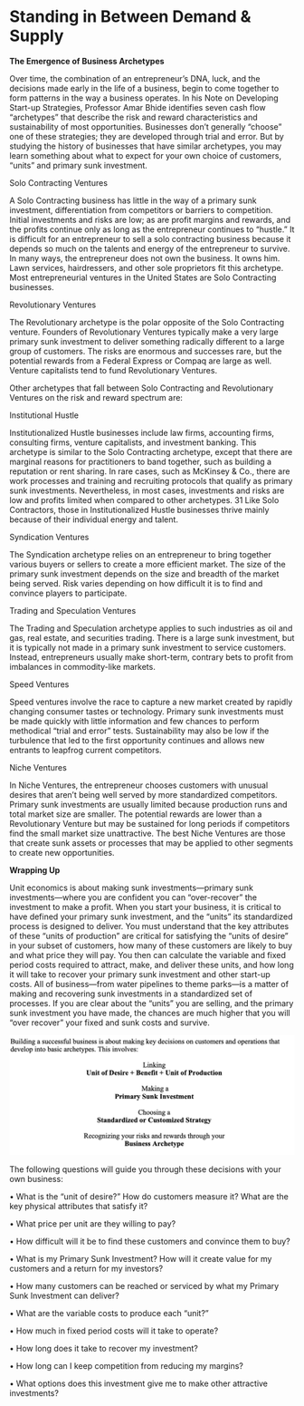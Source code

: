 # Standing in Between Demand & Supply

**The Emergence of Business Archetypes**

Over time, the combination of an entrepreneur’s DNA, luck, and the
decisions made early in the life of a business, begin to come together
to form patterns in the way a business operates. In his Note on
Developing Start-up Strategies, Professor Amar Bhide identifies seven
cash flow “archetypes” that describe the risk and reward characteristics
and sustainability of most opportunities. Businesses don’t generally
“choose” one of these strategies; they are developed through trial and
error. But by studying the history of businesses that have similar
archetypes, you may learn something about what to expect for your own
choice of customers, “units” and primary sunk investment.

<span class="underline">Solo Contracting Ventures</span>

A Solo Contracting business has little in the way of a primary sunk
investment, differentiation from competitors or barriers to competition.
Initial investments and risks are low; as are profit margins and
rewards, and the profits continue only as long as the entrepreneur
continues to “hustle.” It is difficult for an entrepreneur to sell a
solo contracting business because it depends so much on the talents and
energy of the entrepreneur to survive. In many ways, the entrepreneur
does not own the business. It owns him. Lawn services, hairdressers, and
other sole proprietors fit this archetype. Most entrepreneurial ventures
in the United States are Solo Contracting businesses.

<span class="underline">Revolutionary Ventures</span>

The Revolutionary archetype is the polar opposite of the Solo
Contracting venture. Founders of Revolutionary Ventures typically make a
very large primary sunk investment to deliver something radically
different to a large group of customers. The risks are enormous and
successes rare, but the potential rewards from a Federal Express or
Compaq are large as well. Venture capitalists tend to fund Revolutionary
Ventures.

Other archetypes that fall between Solo Contracting and Revolutionary
Ventures on the risk and reward spectrum are:

<span class="underline">Institutional Hustle</span>

Institutionalized Hustle businesses include law firms, accounting firms,
consulting firms, venture capitalists, and investment banking. This
archetype is similar to the Solo Contracting archetype, except that
there are marginal reasons for practitioners to band together, such as
building a reputation or rent sharing. In rare cases, such as McKinsey &
Co., there are work processes and training and recruiting protocols that
qualify as primary sunk investments. Nevertheless, in most cases,
investments and risks are low and profits limited when compared to other
archetypes. 31 Like Solo Contractors, those in Institutionalized Hustle
businesses thrive mainly because of their individual energy and talent.

<span class="underline">Syndication Ventures</span>

The Syndication archetype relies on an entrepreneur to bring together
various buyers or sellers to create a more efficient market. The size of
the primary sunk investment depends on the size and breadth of the
market being served. Risk varies depending on how difficult it is to
find and convince players to participate.

<span class="underline">Trading and Speculation Ventures</span>

The Trading and Speculation archetype applies to such industries as oil
and gas, real estate, and securities trading. There is a large sunk
investment, but it is typically not made in a primary sunk investment to
service customers. Instead, entrepreneurs usually make short-term,
contrary bets to profit from imbalances in commodity-like markets.

<span class="underline">Speed Ventures</span>

Speed ventures involve the race to capture a new market created by
rapidly changing consumer tastes or technology. Primary sunk investments
must be made quickly with little information and few chances to perform
methodical “trial and error” tests. Sustainability may also be low if
the turbulence that led to the first opportunity continues and allows
new entrants to leapfrog current competitors.

<span class="underline">Niche Ventures</span>

In Niche Ventures, the entrepreneur chooses customers with unusual
desires that aren’t being well served by more standardized competitors.
Primary sunk investments are usually limited because production runs and
total market size are smaller. The potential rewards are lower than a
Revolutionary Venture but may be sustained for long periods if
competitors find the small market size unattractive. The best Niche
Ventures are those that create sunk assets or processes that may be
applied to other segments to create new opportunities.

**Wrapping Up**

Unit economics is about making sunk investments—primary sunk
investments—where you are confident you can “over-recover” the
investment to make a profit. When you start your business, it is
critical to have defined your primary sunk investment, and the “units”
its standardized process is designed to deliver. You must understand
that the key attributes of these “units of production” are critical for
satisfying the “units of desire” in your subset of customers, how many
of these customers are likely to buy and what price they will pay. You
then can calculate the variable and fixed period costs required to
attract, make, and deliver these units, and how long it will take to
recover your primary sunk investment and other start-up costs. All of
business—from water pipelines to theme parks—is a matter of making and
recovering sunk investments in a standardized set of processes. If you
are clear about the “units” you are selling, and the primary sunk
investment you have made, the chances are much higher that you will
“over recover” your fixed and sunk costs and survive.

![](./media/image70.png)

The following questions will guide you through these decisions with your
own business:

• What is the “unit of desire?” How do customers measure it? What are
the key physical attributes that satisfy it?

• What price per unit are they willing to pay?

• How difficult will it be to find these customers and convince them to
buy?

• What is my Primary Sunk Investment? How will it create value for my
customers and a return for my investors?

• How many customers can be reached or serviced by what my Primary Sunk
Investment can deliver?

• What are the variable costs to produce each “unit?”

• How much in fixed period costs will it take to operate?

• How long does it take to recover my investment?

• How long can I keep competition from reducing my margins?

• What options does this investment give me to make other attractive
investments?


